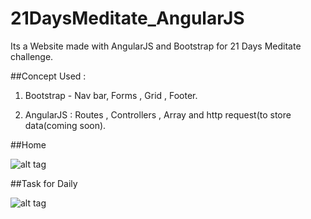 # 21DaysMeditate_AngularJS
Its a Website made with AngularJS and Bootstrap for 21 Days Meditate challenge.

##Concept Used : 

1. Bootstrap - Nav bar, Forms , Grid , Footer.

2. AngularJS : Routes , Controllers , Array and http request(to store data(coming soon).

##Home

![alt tag](http://imageshack.com/a/img924/4674/WiYQq7.png)

##Task for Daily

![alt tag](http://imageshack.com/a/img921/3278/PM7LcX.png)
